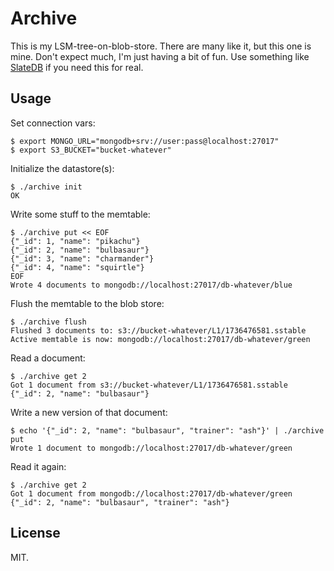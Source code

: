 # Archive

This is my LSM-tree-on-blob-store. There are many like it, but this one is mine.
Don't expect much, I'm just having a bit of fun. Use something like [SlateDB][]
if you need this for real.

## Usage

Set connection vars:

```console
$ export MONGO_URL="mongodb+srv://user:pass@localhost:27017"
$ export S3_BUCKET="bucket-whatever"
```

Initialize the datastore(s):

```console
$ ./archive init
OK
```

Write some stuff to the memtable:

```console
$ ./archive put << EOF
{"_id": 1, "name": "pikachu"}
{"_id": 2, "name": "bulbasaur"}
{"_id": 3, "name": "charmander"}
{"_id": 4, "name": "squirtle"}
EOF
Wrote 4 documents to mongodb://localhost:27017/db-whatever/blue
```

Flush the memtable to the blob store:

```console
$ ./archive flush
Flushed 3 documents to: s3://bucket-whatever/L1/1736476581.sstable
Active memtable is now: mongodb://localhost:27017/db-whatever/green
```

Read a document:

```console
$ ./archive get 2
Got 1 document from s3://bucket-whatever/L1/1736476581.sstable
{"_id": 2, "name": "bulbasaur"}
```

Write a new version of that document:

```console
$ echo '{"_id": 2, "name": "bulbasaur", "trainer": "ash"}' | ./archive put
Wrote 1 document to mongodb://localhost:27017/db-whatever/green
```

Read it again:

```console
$ ./archive get 2
Got 1 document from mongodb://localhost:27017/db-whatever/green
{"_id": 2, "name": "bulbasaur", "trainer": "ash"}
```

## License

MIT.

[SlateDB]: https://github.com/slatedb/slatedb
